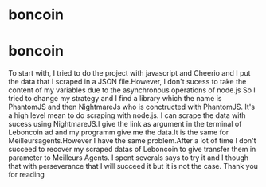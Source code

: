 ﻿# boncoin
# boncoin
To start with, I tried to do the project with javascript and Cheerio and I put the data that I scraped in a JSON file.However, I don't sucess to take the content of my variables due to the asynchronous operations of node.js
So I tried to change my strategy and I find a library which the name is PhantomJS and then NightmareJs who is conctructed with PhantomJS.
It's a high level mean to do scraping with node.js.
I can scrape the data with sucess using NightmareJS.I give the link as argument in the terminal of Leboncoin ad and my programm give me the data.It is the same for Meilleursagents.However I have the same problem.After a lot of time I don't succeed to recover my scraped datas of Leboncoin to give transfer them in parameter to Meilleurs Agents.
I spent severals says to try it and I though that with perseverance that I will succeed it but it is not the case.
Thank you for reading
